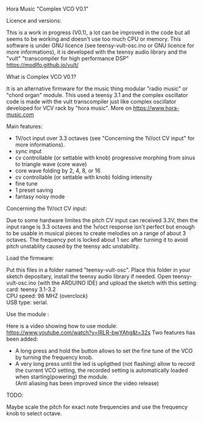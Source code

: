 Hora Music "Complex VCO V0.1" 

Licence and versions: 

This is a work in progress (V0.1), a lot can be improved in the code but all seems to be working and doesn't use too much CPU or memory.
This software is under GNU licence (see teensy-vult-osc.ino or GNU licence for more informations), it is developed with the teensy audio library and the "vult" "transcompiler for high performance DSP" 
https://modlfo.github.io/vult/


What is Complex VCO V0.1?

It is an alternative firmware for the music thing modular "radio music" or "chord organ" module.
This used a teensy 3.1 and the complex oscillator code is made with the vult transcompiler just like complex oscillator developed for VCV rack by "hora music". More on https://www.hora-music.com


Main features:

- 1V/oct input over 3.3 octaves (see "Concerning the 1V/oct CV input" for more informations).
- sync input
- cv controllable (or settable with knob) progressive morphing from sinus to triangle wave (core wave)
- core wave folding by 2, 4, 8, or 16
- cv controllable (or settable with knob) folding intensity
- fine tune
- 1 preset saving
- fantasy noisy mode

Concerning the 1V/oct CV input:

Due to some hardware limites the pitch CV input can received 3.3V, then the input range is 3.3 octaves and the 1v/oct response isn't perfect but enough to be usable in musical pieces to create melodies on a range of about 3 octaves. 
The frequency pot is locked about 1 sec after turning it to avoid pitch unstablity caused by
the teensy adc unstability.


Load the firmware: 

Put this files in a folder named "teensy-vult-osc".
Place this folder in your sketch depositary, install the teensy audio library if needed.
Open teensy-vult-osc.ino (with the ARDUINO IDE) and upload the sketch with this setting: 
card: teensy 3.1-3.2    
CPU speed: 96 MHZ (overclock)    
USB type: serial.


Use the module : 

Here is a video showing how to use module:
https://www.youtube.com/watch?v=IRLR-bwYAhg&t=32s
Two features has been added:
- A long press and hold the button allows to set the fine tune of the VCO by turning the frequency knob.
- A very long press until the led is upligthed (not flashing) allow to record the current VCO setting, the recorded setting is automatically loaded when starting(powering) the module.  
(Anti aliasing has been improved since the video release)


TODO: 

Maybe scale the pitch for exact note frequencies and use the frequency knob to select octave.

